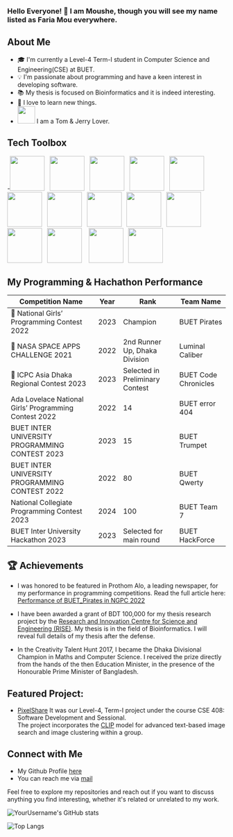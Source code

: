 ### Hello Everyone! 👋 I am Moushe, though you will see my name listed as Faria Mou everywhere.

## About Me
- 🎓 I'm currently a Level-4 Term-I student in Computer Science and Engineering(CSE) at BUET.
- 💡  I'm passionate about programming and have a keen interest in developing software.
- 📚 My thesis is focused on Bioinformatics and it is indeed interesting. 
- 🌱 I love to learn new things.
- <img src="https://images-wixmp-ed30a86b8c4ca887773594c2.wixmp.com/f/a504c732-2487-47cd-9380-d08f32a02454/dbqd0wh-0deffa14-4a5f-4640-9fe7-9328a1289c51.png?token=eyJ0eXAiOiJKV1QiLCJhbGciOiJIUzI1NiJ9.eyJzdWIiOiJ1cm46YXBwOjdlMGQxODg5ODIyNjQzNzNhNWYwZDQxNWVhMGQyNmUwIiwiaXNzIjoidXJuOmFwcDo3ZTBkMTg4OTgyMjY0MzczYTVmMGQ0MTVlYTBkMjZlMCIsIm9iaiI6W1t7InBhdGgiOiJcL2ZcL2E1MDRjNzMyLTI0ODctNDdjZC05MzgwLWQwOGYzMmEwMjQ1NFwvZGJxZDB3aC0wZGVmZmExNC00YTVmLTQ2NDAtOWZlNy05MzI4YTEyODljNTEucG5nIn1dXSwiYXVkIjpbInVybjpzZXJ2aWNlOmZpbGUuZG93bmxvYWQiXX0.PqXHW-XCbKzeaP2WENm5VRpbWDwdQjPO-RA3eIkOjzk" width="40" height="40"> I am a Tom & Jerry Lover. 

##  Tech Toolbox
  -<img src="https://cdn4.iconfinder.com/data/icons/logos-and-brands/512/267_Python_logo-128.png" width="80" height="80">&nbsp;&nbsp;
  <img src="https://cdn4.iconfinder.com/data/icons/logos-and-brands/512/181_Java_logo_logos-128.png" width="80" height="80">&nbsp;&nbsp;
  <img src="https://cdn2.iconfinder.com/data/icons/designer-skills/128/code-programming-javascript-software-develop-command-language-128.png" width="80" height="80">&nbsp;&nbsp;
  <img src="https://cdn1.iconfinder.com/data/icons/buno-programming-files/32/c_file_programming_format_document-128.png" width="80" height="80">&nbsp;&nbsp;
  <img src="https://cdn3.iconfinder.com/data/icons/iconpark-vol-9/48/handle-c-128.png" width="80" height="80">&nbsp;&nbsp;
  <img src="https://w7.pngwing.com/pngs/657/27/png-transparent-postgresql-original-wordmark-logo-icon-thumbnail.png" width="80" height="80">&nbsp;&nbsp;
  <img src="https://fiverr-res.cloudinary.com/images/q_auto,f_auto/gigs/158632074/original/4b0770b0ea6343fe7fa24999a80d9e7f9041c588/develop-your-website-or-web-application-with-svelte.png" width="80" height="80">&nbsp;&nbsp;
  <img src="https://seeklogo.com/images/T/tensorflow-logo-AE5100E55E-seeklogo.com.png" width="80" height="80">&nbsp;&nbsp;
  <img src="https://cdn4.iconfinder.com/data/icons/logos-3/454/nodejs-new-pantone-white-512.png" width="80" height="80">&nbsp;&nbsp;
   <img src="https://static-00.iconduck.com/assets.00/html-5-icon-726x1024-evem6gg5.png" width="80" height="80">&nbsp;&nbsp;
    <img src="https://cdn-icons-png.flaticon.com/512/919/919826.png" width="80" height="80">&nbsp;&nbsp;
    <img src="https://encrypted-tbn0.gstatic.com/images?q=tbn:ANd9GcRsQj0hduxaEy__M-5Q7s8QxV9vXON9ML27BKcAyK57yA&s" width="80" height="80">&nbsp;&nbsp;&nbsp;
     <img src="https://static-00.iconduck.com/assets.00/arduino-icon-2048x1397-pmu0lemh.png" width="80" height="80">&nbsp;&nbsp;
      <img src="https://encrypted-tbn0.gstatic.com/images?q=tbn:ANd9GcT495SlfdbhfosQjmsInc89C97TtcwvKyqK33Wl6Xywxw&s" width="80" height="80">

## My Programming & Hachathon Performance

| Competition Name | Year | Rank | Team Name | 
|------------------|------|------|-----------|
| 🌟 National Girls’ Programming Contest 2022   | 2023 | Champion  | BUET Pirates |
| 🌟 NASA SPACE APPS CHALLENGE 2021   | 2022 | 2nd Runner Up, Dhaka Division  | Luminal Caliber |
| 🌟 ICPC Asia Dhaka Regional Contest 2023 | 2023 | Selected in Preliminary Contest | BUET Code Chronicles|
| Ada Lovelace National Girls’ Programming Contest 2022  | 2022 | 14  | BUET error 404 |
| BUET INTER UNIVERSITY PROGRAMMING CONTEST 2023 | 2023 | 15 | BUET Trumpet|
| BUET INTER UNIVERSITY PROGRAMMING CONTEST 2022 | 2022 | 80 | BUET Qwerty|
| National Collegiate Programming Contest 2023 | 2024 | 100 |  BUET Team 7|
| BUET Inter University Hackathon 2023 | 2023 | Selected for main round |  BUET HackForce |


## 🏆 Achievements

-  I was honored to be featured in Prothom Alo, a leading newspaper, for my performance in programming competitions.
    Read the full article here: [Performance of BUET_Pirates in NGPC 2022](https://www.prothomalo.com/lifestyle/zldk32um72)

-  I have been awarded a grant of BDT 100,000 for my thesis research project by the [Research and Innovation Centre for Science and Engineering (RISE)](https://rise.buet.ac.bd/#/). My thesis is in the field of Bioinformatics. I will reveal full details of my thesis after the defense.
-  In the Creativity Talent Hunt 2017, I became the Dhaka Divisional Champion in Maths and Computer Science. I received the prize directly from the hands of the then Education Minister, in the presence of the Honourable Prime Minister of Bangladesh.


  ## Featured Project:
  -  [PixelShare](https://www.pixelshare.site/login)
  It was our Level-4, Term-I project under the course CSE 408: Software Development and Sessional. <br>The project incorporates the [CLIP](https://openai.com/index/clip/) model for advanced text-based image search and image clustering within a group.

   


  


## Connect with Me

- My Github Profile [here](https://github.com/f12-mou)
- You can reach me via [mail](mailto:faria12mou@gmail.com)

Feel free to explore my repositories and reach out if you want to discuss anything you find interesting, whether it's related or unrelated to my work.



![YourUsername's GitHub stats](https://github-readme-stats.vercel.app/api?username=f12-mou&show_icons=true&theme=radical)

![Top Langs](https://github-readme-stats.vercel.app/api/top-langs/?username=f12-mou&layout=compact&theme=dracula)




